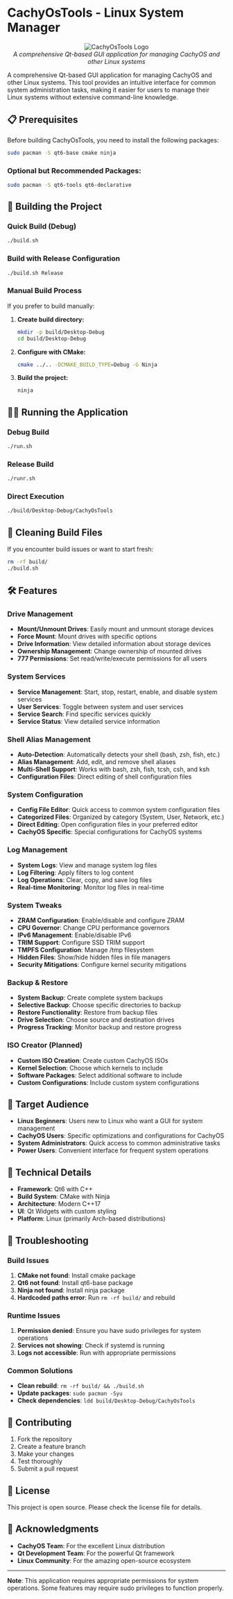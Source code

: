 # CachyOsTools - Linux System Manager

<div align="center">
  <img src="images/logo.png" alt="CachyOsTools Logo">
  <br>
  <em>A comprehensive Qt-based GUI application for managing CachyOS and other Linux systems</em>
</div>

A comprehensive Qt-based GUI application for managing CachyOS and other Linux systems. This tool provides an intuitive interface for common system administration tasks, making it easier for users to manage their Linux systems without extensive command-line knowledge.

## 📋 Prerequisites

Before building CachyOsTools, you need to install the following packages:

```bash
sudo pacman -S qt6-base cmake ninja
```

### Optional but Recommended Packages:
```bash
sudo pacman -S qt6-tools qt6-declarative
```

## 🚀 Building the Project

### Quick Build (Debug)
```bash
./build.sh
```

### Build with Release Configuration
```bash
./build.sh Release
```

### Manual Build Process
If you prefer to build manually:

1. **Create build directory:**
   ```bash
   mkdir -p build/Desktop-Debug
   cd build/Desktop-Debug
   ```

2. **Configure with CMake:**
   ```bash
   cmake ../.. -DCMAKE_BUILD_TYPE=Debug -G Ninja
   ```

3. **Build the project:**
   ```bash
   ninja
   ```

## 🏃‍♂️ Running the Application

### Debug Build
```bash
./run.sh
```

### Release Build
```bash
./runr.sh
```

### Direct Execution
```bash
./build/Desktop-Debug/CachyOsTools
```

## 🧹 Cleaning Build Files

If you encounter build issues or want to start fresh:

```bash
rm -rf build/
./build.sh
```

## 🛠️ Features

### Drive Management
- **Mount/Unmount Drives**: Easily mount and unmount storage devices
- **Force Mount**: Mount drives with specific options
- **Drive Information**: View detailed information about storage devices
- **Ownership Management**: Change ownership of mounted drives
- **777 Permissions**: Set read/write/execute permissions for all users

### System Services
- **Service Management**: Start, stop, restart, enable, and disable system services
- **User Services**: Toggle between system and user services
- **Service Search**: Find specific services quickly
- **Service Status**: View detailed service information

### Shell Alias Management
- **Auto-Detection**: Automatically detects your shell (bash, zsh, fish, etc.)
- **Alias Management**: Add, edit, and remove shell aliases
- **Multi-Shell Support**: Works with bash, zsh, fish, tcsh, csh, and ksh
- **Configuration Files**: Direct editing of shell configuration files

### System Configuration
- **Config File Editor**: Quick access to common system configuration files
- **Categorized Files**: Organized by category (System, User, Network, etc.)
- **Direct Editing**: Open configuration files in your preferred editor
- **CachyOS Specific**: Special configurations for CachyOS systems

### Log Management
- **System Logs**: View and manage system log files
- **Log Filtering**: Apply filters to log content
- **Log Operations**: Clear, copy, and save log files
- **Real-time Monitoring**: Monitor log files in real-time

### System Tweaks
- **ZRAM Configuration**: Enable/disable and configure ZRAM
- **CPU Governor**: Change CPU performance governors
- **IPv6 Management**: Enable/disable IPv6
- **TRIM Support**: Configure SSD TRIM support
- **TMPFS Configuration**: Manage /tmp filesystem
- **Hidden Files**: Show/hide hidden files in file managers
- **Security Mitigations**: Configure kernel security mitigations

### Backup & Restore
- **System Backup**: Create complete system backups
- **Selective Backup**: Choose specific directories to backup
- **Restore Functionality**: Restore from backup files
- **Drive Selection**: Choose source and destination drives
- **Progress Tracking**: Monitor backup and restore progress

### ISO Creator (Planned)
- **Custom ISO Creation**: Create custom CachyOS ISOs
- **Kernel Selection**: Choose which kernels to include
- **Software Packages**: Select additional software to include
- **Custom Configurations**: Include custom system configurations

## 🎯 Target Audience

- **Linux Beginners**: Users new to Linux who want a GUI for system management
- **CachyOS Users**: Specific optimizations and configurations for CachyOS
- **System Administrators**: Quick access to common administrative tasks
- **Power Users**: Convenient interface for frequent system operations

## 🔧 Technical Details

- **Framework**: Qt6 with C++
- **Build System**: CMake with Ninja
- **Architecture**: Modern C++17
- **UI**: Qt Widgets with custom styling
- **Platform**: Linux (primarily Arch-based distributions)

## 🐛 Troubleshooting

### Build Issues
1. **CMake not found**: Install cmake package
2. **Qt6 not found**: Install qt6-base package
3. **Ninja not found**: Install ninja package
4. **Hardcoded paths error**: Run `rm -rf build/` and rebuild

### Runtime Issues
1. **Permission denied**: Ensure you have sudo privileges for system operations
2. **Services not showing**: Check if systemd is running
3. **Logs not accessible**: Run with appropriate permissions

### Common Solutions
- **Clean rebuild**: `rm -rf build/ && ./build.sh`
- **Update packages**: `sudo pacman -Syu`
- **Check dependencies**: `ldd build/Desktop-Debug/CachyOsTools`

## 🤝 Contributing

1. Fork the repository
2. Create a feature branch
3. Make your changes
4. Test thoroughly
5. Submit a pull request

## 📄 License

This project is open source. Please check the license file for details.

## 🙏 Acknowledgments

- **CachyOS Team**: For the excellent Linux distribution
- **Qt Development Team**: For the powerful Qt framework
- **Linux Community**: For the amazing open-source ecosystem

---

**Note**: This application requires appropriate permissions for system operations. Some features may require sudo privileges to function properly. 